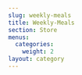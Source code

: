 ```yaml
---
slug: weekly-meals
title: Weekly-Meals
section: Store
menus:
  categories:
    weight: 2
layout: category
---
```

